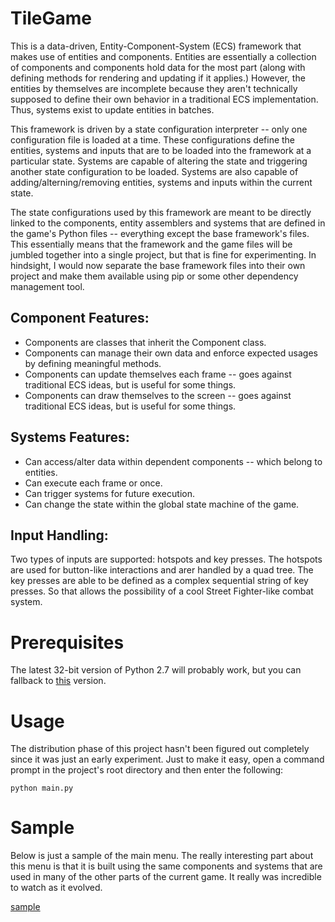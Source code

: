 # TileGame

This is a data-driven, Entity-Component-System (ECS) framework that makes use of entities and components. Entities are essentially a collection of 
components and components hold data for the most part (along with defining methods for rendering and updating if it applies.) However, the entities 
by themselves are incomplete because they aren't technically supposed to define their own behavior in a traditional ECS implementation. Thus, 
systems exist to update entities in batches.

This framework is driven by a state configuration interpreter -- only one configuration file is loaded at a time. These configurations define the
entities, systems and inputs that are to be loaded into the framework at a particular state. Systems are capable of altering the state and triggering
another state configuration to be loaded. Systems are also capable of adding/alterning/removing entities, systems and inputs within the current
state.

The state configurations used by this framework are meant to be directly linked to the components, entity assemblers and systems that are defined in
the game's Python files -- everything except the base framework's files. This essentially means that the framework and the game files will be jumbled
together into a single project, but that is fine for experimenting. In hindsight, I would now separate the base framework files into their own project 
and make them available using pip or some other dependency management tool.

## Component Features:
* Components are classes that inherit the Component class.
* Components can manage their own data and enforce expected usages by defining meaningful methods.
* Components can update themselves each frame -- goes against traditional ECS ideas, but is useful for some things.
* Components can draw themselves to the screen -- goes against traditional ECS ideas, but is useful for some things.

## Systems Features:
* Can access/alter data within dependent components -- which belong to entities.
* Can execute each frame or once.
* Can trigger systems for future execution.
* Can change the state within the global state machine of the game.

## Input Handling:
Two types of inputs are supported: hotspots and key presses. The hotspots are used for button-like interactions and arer handled by a quad tree.
The key presses are able to be defined as a complex sequential string of key presses. So that allows the possibility of a cool Street Fighter-like 
combat system.

# Prerequisites

The latest 32-bit version of Python 2.7 will probably work, but you can fallback to [this](https://www.python.org/downloads/release/python-2715/) version.

# Usage

The distribution phase of this project hasn't been figured out completely since it was just an early experiment. 
Just to make it easy, open a command prompt in the project's root directory and then enter the following:

```
python main.py
```

# Sample

Below is just a sample of the main menu. The really interesting part about this menu is that it is built using the same
components and systems that are used in many of the other parts of the current game. It really was incredible to watch as it evolved.

[sample](https://https://github.com/jawaff/TileGame/images/sample.jpg)